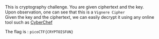 This is cryptography challenge. You are given ciphertext and the key.\
Upon observation, one can see that this is a `Vignere Cipher`\
Given the key and the ciphertext, we can easily decrypt it using any online tool such as [CyberChef](https://gchq.github.io/CyberChef/)

The flag is : `picoCTF{CRYPTOISFUN}`